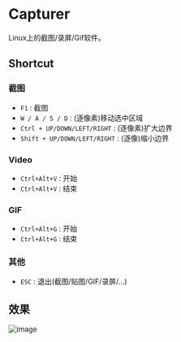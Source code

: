 # Capturer
Linux上的截图/录屏/Gif软件。

## Shortcut
### 截图
 - `F1` : 截图
 - `W / A / S / D` : (逐像素)移动选中区域
 - `Ctrl + UP/DOWN/LEFT/RIGHT` : (逐像素)扩大边界
 - `Shift + UP/DOWN/LEFT/RIGHT` : (逐像)缩小边界

### Video
 - `Ctrl+Alt+V` : 开始
 - `Ctrl+Alt+V` : 结束

### GIF
 - `Ctrl+Alt+G` : 开始
 - `Ctrl+Alt+G` : 结束

### 其他
 - `ESC` : 退出(截图/贴图/GIF/录屏/...)

## 效果
![image](https://github.com/ffiirree/Capturer/blob/master/capturer.gif)